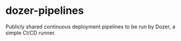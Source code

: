
# dozer-pipelines
Publicly shared continuous deployment pipelines to be run by Dozer, a simple CI/CD runner.

